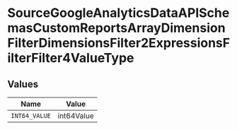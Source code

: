 # SourceGoogleAnalyticsDataAPISchemasCustomReportsArrayDimensionFilterDimensionsFilter2ExpressionsFilterFilter4ValueType


## Values

| Name          | Value         |
| ------------- | ------------- |
| `INT64_VALUE` | int64Value    |